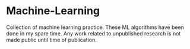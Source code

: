# Machine-Learning
Collection of machine learning practice. 
These ML algorithms have been done in my spare time. Any work related to unpublished research is not made public until time of publication.
